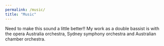 ```yaml
---
permalink: /music/
title: "Music"
---
```


Need to make this sound a little better!!
My work as a double bassist is with the opera Australia orchestra, Sydney symphony orchestra and Australian chamber orchestra.

